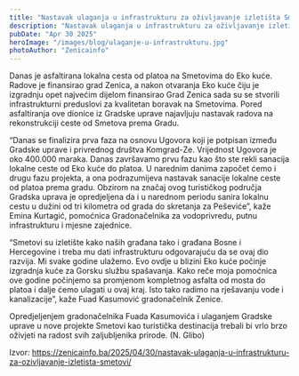 ```yaml
---
title: "Nastavak ulaganja u infrastrukturu za oživljavanje izletišta Smetovi"
description: "Nastavak ulaganja u infrastrukturu za oživljavanje izletišta Smetovi"
pubDate: "Apr 30 2025"
heroImage: "/images/blog/ulaganje-u-infrastrukturu.jpg"
photoAuthor: "Zenicainfo"
---
```


Danas je asfaltirana lokalna cesta od platoa na Smetovima do Eko kuće. Radove je finansirao grad Zenica, a nakon otvaranja Eko kuće čiju je izgradnju opet najvećim dijelom finansirao Grad Zenica sada su se stvorili infrastrukturni preduslovi za kvalitetan boravak na Smetovima. Pored asfaltiranja ove dionice iz Gradske uprave najavljuju nastavak radova na rekonstrukciji ceste od Smetova prema Gradu.

“Danas se finalizira prva faza na osnovu Ugovora koji je potpisan između Gradske uprave i privrednog društva Komgrad-Ze. Vrijednost Ugovora je oko 400.000 maraka. Danas završavamo prvu fazu kao što ste rekli sanacija lokalne ceste od Eko kuće do platoa. U narednim danima započet ćemo i drugu fazu projekta, a ona podrazumijeva nastavak sanacije lokalne ceste od platoa prema gradu. Obzirom na značaj ovog turističkog područja Gradska uprava je opredjeljena da i u narednom periodu sanira lokalnu cestu u dužini od tri kilometra od grada do skretanja za Peševiće”, kaže Emina Kurtagić, pomoćnica Gradonačelnika za vodoprivredu, putnu infrastrukturu i mjesne zajednice.

“Smetovi su izletište kako naših građana tako i građana Bosne i Hercegovine i treba mu dati infrastrukturu odgovarajuću da se ovaj dio razvija. Mi svake godine ulažemo. Evo ovdje u blizini Eko kuće počinje izgradnja kuće za Gorsku službu spašavanja. Kako reče moja pomoćnica ove godine počinjemo sa promjenom kompletnog asfalta od mosta do platoa i dalje ćemo ulagati u ovaj kraj. Isto tako radimo na rješavanju vode i kanalizacije”, kaže Fuad Kasumović gradonačelnik Zenice.

Opredjeljenjem gradonačelnika Fuada Kasumovića i ulaganjem Gradske uprave u nove projekte Smetovi kao turistička destinacija trebali bi vrlo brzo oživjeti na radost svih zaljubljenika prirode. (N. Glibo)

Izvor: https://zenicainfo.ba/2025/04/30/nastavak-ulaganja-u-infrastrukturu-za-ozivljavanje-izletista-smetovi/